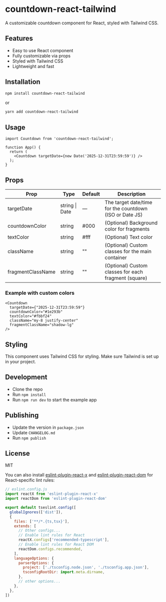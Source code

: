# countdown-react-tailwind

A customizable countdown component for React, styled with Tailwind CSS.

## Features
- Easy to use React component
- Fully customizable via props
- Styled with Tailwind CSS
- Lightweight and fast

## Installation

```bash
npm install countdown-react-tailwind
```

or

```bash
yarn add countdown-react-tailwind
```

## Usage

```tsx
import Countdown from 'countdown-react-tailwind';

function App() {
  return (
    <Countdown targetDate={new Date('2025-12-31T23:59:59')} />
  );
}
```

## Props

| Prop              | Type           | Default   | Description                                              |
|-------------------|----------------|-----------|----------------------------------------------------------|
| targetDate        | string \| Date | —         | The target date/time for the countdown (ISO or Date JS)  |
| countdownColor    | string         | #000      | (Optional) Background color for fragments                |
| textColor         | string         | #fff      | (Optional) Text color                                    |
| className         | string         | ""        | (Optional) Custom classes for the main container         |
| fragmentClassName | string         | ""        | (Optional) Custom classes for each fragment (square)     |

### Example with custom colors

```tsx
<Countdown
  targetDate={"2025-12-31T23:59:59"}
  countdownColor="#1e293b"
  textColor="#fbbf24"
  className="my-8 justify-center"
  fragmentClassName="shadow-lg"
/>
```

## Styling

This component uses Tailwind CSS for styling. Make sure Tailwind is set up in your project.

## Development

- Clone the repo
- Run `npm install`
- Run `npm run dev` to start the example app

## Publishing

- Update the version in `package.json`
- Update `CHANGELOG.md`
- Run `npm publish`

## License

MIT

You can also install [eslint-plugin-react-x](https://github.com/Rel1cx/eslint-react/tree/main/packages/plugins/eslint-plugin-react-x) and [eslint-plugin-react-dom](https://github.com/Rel1cx/eslint-react/tree/main/packages/plugins/eslint-plugin-react-dom) for React-specific lint rules:

```js
// eslint.config.js
import reactX from 'eslint-plugin-react-x'
import reactDom from 'eslint-plugin-react-dom'

export default tseslint.config([
  globalIgnores(['dist']),
  {
    files: ['**/*.{ts,tsx}'],
    extends: [
      // Other configs...
      // Enable lint rules for React
      reactX.configs['recommended-typescript'],
      // Enable lint rules for React DOM
      reactDom.configs.recommended,
    ],
    languageOptions: {
      parserOptions: {
        project: ['./tsconfig.node.json', './tsconfig.app.json'],
        tsconfigRootDir: import.meta.dirname,
      },
      // other options...
    },
  },
])
```
